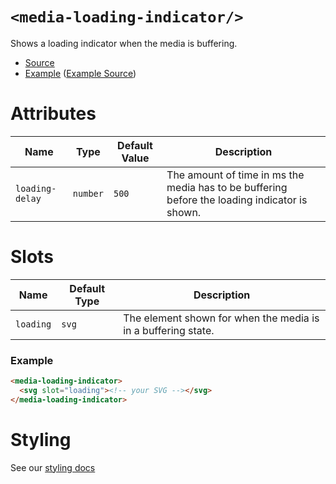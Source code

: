 # `<media-loading-indicator/>`

Shows a loading indicator when the media is buffering.

- [Source](../src/js/media-loading-indicator.js)
- [Example](https://media-chrome.mux.dev/examples/control-elements/media-loading-indicator.html) ([Example Source](../examples/control-elements/media-loading-indicator.html))

# Attributes

| Name            | Type     | Default Value | Description                                                                                 |
| --------------- | -------- | ------------- | ------------------------------------------------------------------------------------------- |
| `loading-delay` | `number` | `500`         | The amount of time in ms the media has to be buffering before the loading indicator is shown. |

# Slots

| Name      | Default Type | Description                                                 |
| --------- | ------------ | ----------------------------------------------------------- |
| `loading` | `svg`        | The element shown for when the media is in a buffering state. |

### Example

```html
<media-loading-indicator>
  <svg slot="loading"><!-- your SVG --></svg>
</media-loading-indicator>
```

# Styling

See our [styling docs](./styling.md#Indicators)
